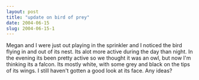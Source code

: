 ```yaml
---
layout: post
title: "update on bird of prey"
date: 2004-06-15
slug: 2004-06-15-1
---
```


Megan and I were just out playing in the sprinkler and I noticed the bird flying in and out of its nest.  Its alot more active during the day than night.  In the evening its been pretty active so we thought it was an owl, but now I&apos;m thinking its a falcon.  Its mostly white, with some grey and black on the tips of its wings.  I still haven&apos;t gotten a good look at its face.  Any ideas?

